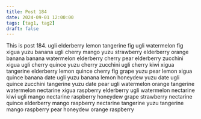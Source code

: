 ```yaml
---
title: Post 184
date: 2024-09-01 12:00:00
tags: [tag1, tag2]
draft: false
---
```

This is post 184.
ugli
elderberry
lemon
tangerine
fig
ugli
watermelon
fig
xigua
yuzu
banana
ugli
cherry
mango
yuzu
strawberry
elderberry
orange
banana
banana
watermelon
elderberry
cherry
pear
elderberry
zucchini
xigua
ugli
cherry
quince
yuzu
cherry
zucchini
ugli
cherry
kiwi
xigua
tangerine
elderberry
lemon
quince
cherry
fig
grape
yuzu
pear
lemon
xigua
quince
banana
date
ugli
yuzu
banana
lemon
honeydew
yuzu
date
ugli
quince
zucchini
tangerine
yuzu
date
pear
ugli
watermelon
orange
tangerine
watermelon
nectarine
xigua
raspberry
elderberry
ugli
watermelon
nectarine
kiwi
ugli
mango
nectarine
raspberry
honeydew
grape
strawberry
nectarine
quince
elderberry
mango
raspberry
nectarine
tangerine
yuzu
tangerine
mango
raspberry
pear
honeydew
orange
raspberry
